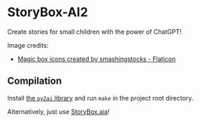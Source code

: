 # StoryBox-AI2
Create stories for small children with the power of ChatGPT!

Image credits:
* [Magic box icons created by smashingstocks - Flaticon](https://www.flaticon.com/free-icons/magic-box)

## Compilation
Install [the `py2ai` library](https://github.com/david-why/py2ai) and run `make` in the project root directory.

Alternatively, just use [StoryBox.aia](./StoryBox.aia)!

